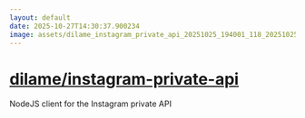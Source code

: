 ```yaml
---
layout: default
date: 2025-10-27T14:30:37.900234
image: assets/dilame_instagram_private_api_20251025_194001_118_20251025_230555_0740cd--20251026T010608097--cropped.png
---
```


# [dilame/instagram-private-api](https://github.com/dilame/instagram-private-api/)

NodeJS client for the Instagram private API
